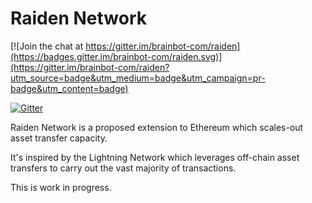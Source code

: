 # Raiden Network

[![Join the chat at https://gitter.im/brainbot-com/raiden](https://badges.gitter.im/brainbot-com/raiden.svg)](https://gitter.im/brainbot-com/raiden?utm_source=badge&utm_medium=badge&utm_campaign=pr-badge&utm_content=badge)

[![Gitter](https://badges.gitter.im/Join%20Chat.svg)](https://gitter.im/heikoheiko/raiden?utm_source=badge&utm_medium=badge&utm_campaign=pr-badge)

Raiden Network is a proposed extension to Ethereum which scales-out asset transfer capacity.

It's inspired by the Lightning Network which leverages off-chain asset transfers to carry out the vast majority of transactions.

This is work in progress.

